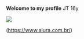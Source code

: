 **Welcome to my profile**
JT
16y

![](https://media.tenor.com/c6LSkRPUv1wAAAAM/sleep-time.gif)

(https://www.alura.com.br/)
